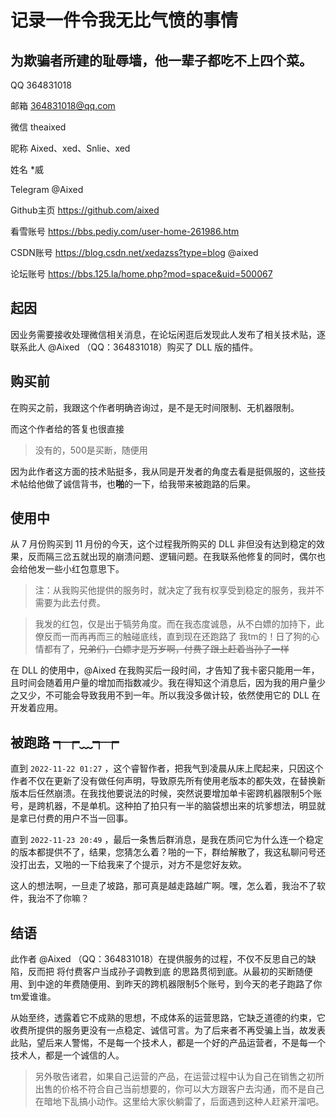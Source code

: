 # 记录一件令我无比气愤的事情 

## 为欺骗者所建的耻辱墙，他一辈子都吃不上四个菜。
QQ 364831018

邮箱 364831018@qq.com

微信  theaixed

昵称 Aixed、xed、Snlie、xed

姓名 *威
 
Telegram @Aixed

Github主页  https://github.com/aixed

看雪账号  https://bbs.pediy.com/user-home-261986.htm

CSDN账号  https://blog.csdn.net/xedazss?type=blog @aixed

论坛账号  https://bbs.125.la/home.php?mod=space&uid=500067

## 起因
因业务需要接收处理微信相关消息，在论坛闲逛后发现此人发布了相关技术贴，逐联系此人 @Aixed （QQ：364831018）购买了 DLL 版的插件。

## 购买前
在购买之前，我跟这个作者明确咨询过，是不是无时间限制、无机器限制。

而这个作者给的答复也很直接

> 没有的，500是买断，随便用

因为此作者这方面的技术贴挺多，我从同是开发者的角度去看是挺佩服的，这些技术帖给他做了诚信背书，也**啪**的一下，给我带来被跑路的后果。

## 使用中
从 7 月份购买到 11 月份的今天，这个过程我所购买的 DLL 非但没有达到稳定的效果，反而隔三岔五就出现的崩溃问题、逻辑问题。在我联系他修复的同时，偶尔也会给他发一些小红包意思下。


> 注：从我购买他提供的服务时，就决定了我有权享受到稳定的服务，我并不需要为此去付费。

> 我发的红包，仅是出于犒劳角度。而在我态度诚恳，从不白嫖的加持下，此僚反而一而再再而三的触碰底线，直到现在还跑路了 我tm的！日了狗的心情都有了，~~兄弟们，白嫖才是万岁啊，付费了跟上赶着当孙子一样~~

在 DLL 的使用中，@Aixed 在我购买后一段时间，才告知了我卡密只能用一年，且时间会随着用户量的增加而指数减少。我在得知这个消息后，因为我的用户量少之又少，不可能会导致我用不到一年。所以我没多做计较，依然使用它的 DLL 在开发着应用。

## 被跑路 ┭┮﹏┭┮
直到 `2022-11-22 01:27` ，这个睿智作者，把我气到凌晨从床上爬起来，只因这个作者不仅在更新了没有做任何声明，导致原先所有使用老版本的都失效，在替换新版本后任然崩溃。在我找他要说法的时候，突然说要增加单卡密跨机器限制5个账号，是跨机器，不是单机。这种拍了拍只有一半的脑袋想出来的坑爹想法，明显就是拿已付费的用户不当一回事。

直到 `2022-11-23 20:49` ，最后一条售后群消息，是我在质问它为什么连一个稳定的版本都提供不了，结果，您猜怎么着？啪的一下，群给解散了，我这私聊问号还没打出去，又啪的一下给我来了个提示，对方不是您好友欸。

这人的想法啊，一旦走了坡路，那可真是越走路越广啊。嘿，怎么着，我治不了软件，我治不了你嘛？

## 结语
此作者 @Aixed （QQ：364831018）在提供服务的过程，不仅不反思自己的缺陷，反而把 将付费客户当成孙子调教到底 的思路贯彻到底。从最初的买断随便用、到中途的年费随便用、到昨天的跨机器限制5个账号，到今天的老子跑路了你tm爱谁谁。

从始至终，透露着它不成熟的思想，不成体系的运营思路，它缺乏道德的约束，它收费所提供的服务更没有一点稳定、诚信可言。为了后来者不再受骗上当，故发表此贴，望后来人警惕，不是每一个技术人，都是一个好的产品运营者，不是每一个技术人，都是一个诚信的人。

> 另外敬告诸君，如果自己运营的产品，在运营过程中认为自己在销售之初所出售的价格不符合自己当前想要的，你可以大方跟客户去沟通，而不是自己在暗地下乱搞小动作。这里给大家伙躺雷了，后面遇到这种人赶紧开溜吧。
